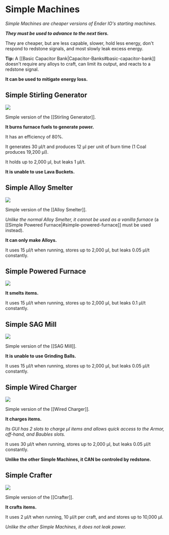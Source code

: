 # Simple Machines

*Simple Machines are cheaper versions of Ender IO's starting machines.*

***They must be used to advance to the next tiers.***

They are cheaper, but are less capable, slower, hold less energy, don't respond to redstone signals, and most slowly leak excess energy.

**Tip:** A [[Basic Capacitor Bank|Capacitor-Banks#basic-capacitor-bank]] doesn't require any alloys to craft, can limit its output, and reacts to a redstone signal.

**It can be used to mitigate energy loss.**

## Simple Stirling Generator
![](renders/simple_stirling_generator.png)

Simple version of the [[Stirling Generator]].

**It burns furnace fuels to generate power.**

It has an efficiency of 80%.

It generates 30 µI/t and produces 12 µI per unit of burn time (1 Coal produces 19,200 µI).

It holds up to 2,000 µI, but leaks 1 µI/t.

**It is unable to use Lava Buckets.**

## Simple Alloy Smelter
![](renders/simple_alloy_smelter.png)

Simple version of the [[Alloy Smelter]].

*Unlike the normal Alloy Smelter, it cannot be used as a vanilla furnace* (a [[Simple Powered Furnace|#simple-powered-furnace]] must be used instead).

**It can only make Alloys.**

It uses 15 µI/t when running, stores up to 2,000 µI, but leaks 0.05 µI/t constantly.

## Simple Powered Furnace
![](renders/simple_furnace.png)

**It smelts items.**

It uses 15 µI/t when running, stores up to 2,000 µI, but leaks 0.1 µI/t constantly.

## Simple SAG Mill
![](renders/simple_sag_mill.png)

Simple version of the [[SAG Mill]].

**It is unable to use Grinding Balls.**

It uses 15 µI/t when running, stores up to 2,000 µI, but leaks 0.05 µI/t constantly.

## Simple Wired Charger
![](renders/simple_wired_charger.png)

Simple version of the [[Wired Charger]].

**It charges items.**

*Its GUI has 2 slots to charge µI items and allows quick access to the Armor, off-hand, and Baubles slots.*

It uses 30 µI/t when running, stores up to 2,000 µI, but leaks 0.05 µI/t constantly.

**Unlike the other Simple Machines, it CAN be controled by redstone.**

## Simple Crafter
![](renders/simple_crafter.png)

Simple version of the [[Crafter]].

**It crafts items.**

It uses 2 µI/t when running, 10 µI/t per craft, and and stores up to 10,000 µI.

*Unlike the other Simple Machines, it does not leak power.*